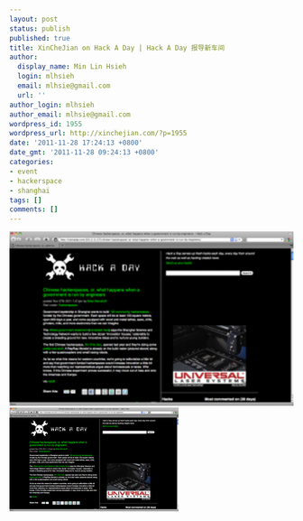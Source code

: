 ```yaml
---
layout: post
status: publish
published: true
title: XinCheJian on Hack A Day | Hack A Day 报导新车间
author:
  display_name: Min Lin Hsieh
  login: mlhsieh
  email: mlhsie@gmail.com
  url: ''
author_login: mlhsieh
author_email: mlhsie@gmail.com
wordpress_id: 1955
wordpress_url: http://xinchejian.com/?p=1955
date: '2011-11-28 17:24:13 +0800'
date_gmt: '2011-11-28 09:24:13 +0800'
categories:
- event
- hackerspace
- shanghai
tags: []
comments: []
---
```

<p><!--:en--><a href="http://hackaday.com/2011/11/27/chinese-hackerspaces-or-what-happens-when-a-government-is-run-by-engineers/" target="_blank"><img src="/uploads/2011/11/Picture-56-300x184.png" alt="" title="XinCheJian on Hack A Day" width="600" class="alignnone size-medium wp-image-1956" /></a><!--:--><!--:zh--><a href="/uploads/2011/11/Picture-56.png"><img src="/uploads/2011/11/Picture-56-300x184.png" alt="" title="XinCheJian on Hack A Day" width="300" height="184" class="alignnone size-medium wp-image-1956" /></a><!--:--></p>
